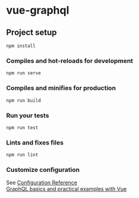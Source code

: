 # vue-graphql

## Project setup
```
npm install
```

### Compiles and hot-reloads for development
```
npm run serve
```

### Compiles and minifies for production
```
npm run build
```

### Run your tests
```
npm run test
```

### Lints and fixes files
```
npm run lint
```

### Customize configuration
See [Configuration Reference](https://cli.vuejs.org/config/)<br>
[GraphQL basics and practical examples with Vue](https://medium.com/@lachlanmiller_52885/graphql-basics-and-practical-examples-with-vue-6b649b9685e0)
